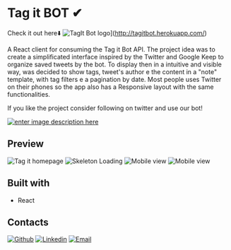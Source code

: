 
# Tag it BOT ✔

Check it out here⬇️
![TagIt Bot logo](https://i.imgur.com/mO70OSs.png)](http://tagitbot.herokuapp.com/)

A React client for consuming the Tag it Bot API.
The project idea was to create a simplificated interface inspired by the Twitter and Google Keep to organize saved tweets by the bot. To display then in a intuitive and visible way, was decided to show tags, tweet's author e the content  in a "note" template, with tag filters e a pagination by date.
Most people uses Twitter on their phones so the app also has a Responsive layout with the same functionalities.

If you like the project consider following on twitter and use our bot! 

[![enter image description here](https://img.shields.io/badge/Twitter-1DA1F2?style=for-the-badge&logo=twitter&logoColor=white)](https://twitter.com/tagitbot)




## Preview

![Tag it homepage](https://i.imgur.com/Az96Uum.png)
![Skeleton Loading](https://i.imgur.com/2wqTVit.png)
![Mobile view](https://i.imgur.com/3rhL6TT.png) ![Mobile view](https://i.imgur.com/G3SWTF0.png)

## Built with

 - React

## Contacts

[![Github](https://img.shields.io/badge/GitHub-100000?style=for-the-badge&logo=github&logoColor=white)](https://github.com/leonardotadeufss)
[
![Linkedin](https://img.shields.io/badge/LinkedIn-0077B5?style=for-the-badge&logo=linkedin&logoColor=white)](https://github.com/leonardotadeufss)
[
![Email](https://img.shields.io/badge/Gmail-D14836?style=for-the-badge&logo=gmail&logoColor=white)](mailto:leonardotadeusg@gmail.com?subject=[Github])
